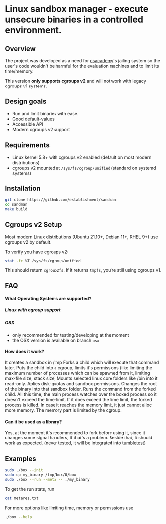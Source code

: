 Linux sandbox manager - execute unsecure binaries in a controlled environment.
==============================================================================

Overview
--------
The project was developed as a need for [csacademy](https://csacademy.com/)'s jailing system so the user's code wouldn't be harmful for the evaluation machines and to limit its time/memory.

This version **only supports cgroups v2** and will not work with legacy cgroups v1 systems.

Design goals
------------
- Run and limit binaries with ease.
- Good default-values
- Accessible API
- Modern cgroups v2 support

Requirements
------------
- Linux kernel 5.8+ with cgroups v2 enabled (default on most modern distributions)
- cgroups v2 mounted at `/sys/fs/cgroup/unified` (standard on systemd systems)

Installation
------------
```sh
git clone https://github.com/establishment/sandman
cd sandman
make build 
```

Cgroups v2 Setup
----------------
Most modern Linux distributions (Ubuntu 21.10+, Debian 11+, RHEL 9+) use cgroups v2 by default.

To verify you have cgroups v2:
```sh
stat -fc %T /sys/fs/cgroup/unified
```
This should return `cgroup2fs`. If it returns `tmpfs`, you're still using cgroups v1.

FAQ
---
#### What Operating Systems are supported?
##### Linux with cgroup support
##### OSX
- only recommended for testing/developing at the moment
- the OSX version is available on branch `osx`

#### How does it work?
It creates a sandbox in /tmp
Forks a child which will execute that command later.
Puts the child into a cgroup, limits it's permissions (like limiting the maximum number of processes which can be spawned from it, limiting max-file size, stack size)
Mounts selected linux core folders like /bin into it read-only.
Aplies disk-quotas and sandbox permissions.
Changes the root of the binary into that sandbox folder.
Runs the command from the forked child.
All this time, the main process watches over the boxed process so it doesn't exceed the time-limit.
If it does exceed the time limit, the forked process is killed.
In case it reaches the memory limit, it just cannot alloc more memory. The memory part is limited by the cgroup.

#### Can it be used as a library?
Yes, at the moment it's recommended to fork before using it, since it changes some signal handlers, if that's a problem.
Beside that, it should work as expected. (never tested, it will be integrated into [tumbletest](https://github.com/establishment/tumbletest))

Examples
--------
```sh
sudo ./box --init
sudo cp my_binary /tmp/box/0/box
sudo ./box --run --meta -- ./my_binary
```

To get the run stats, run
```sh
cat metares.txt
```

For more options like limiting time, memory or permissions use
```sh
./box --help
```
